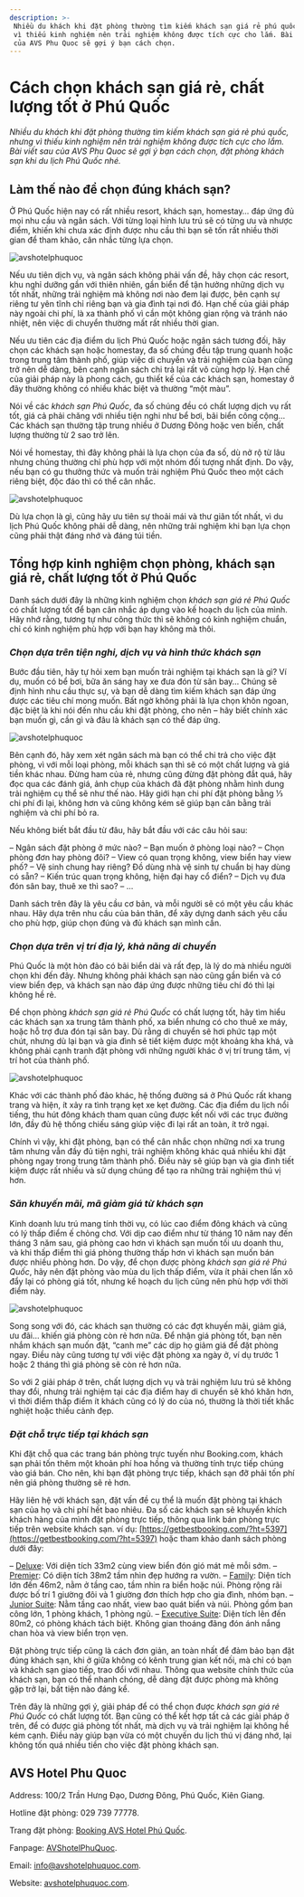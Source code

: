 ```yaml
---
description: >-
 Nhiều du khách khi đặt phòng thường tìm kiếm khách sạn giá rẻ phú quốc, nhưng
 vì thiếu kinh nghiệm nên trải nghiệm không được tích cực cho lắm. Bài viết sau
 của AVS Phu Quoc sẽ gợi ý bạn cách chọn.
---
```


# Cách chọn khách sạn giá rẻ, chất lượng tốt ở Phú Quốc

_Nhiều du khách khi đặt phòng thường tìm kiếm khách sạn giá rẻ phú quốc, nhưng vì thiếu kinh nghiệm nên trải nghiệm không được tích cực cho lắm. Bài viết sau của AVS Phu Quoc sẽ gợi ý bạn cách chọn, đặt phòng khách sạn khi du lịch Phú Quốc nhé._

## Làm thế nào để chọn đúng khách sạn?

Ở Phú Quốc hiện nay có rất nhiều resort, khách sạn, homestay… đáp ứng đủ mọi nhu cầu và ngân sách. Với từng loại hình lưu trú sẽ có từng ưu và nhược điểm, khiến khi chưa xác định được nhu cầu thì bạn sẽ tốn rất nhiều thời gian để tham khảo, cân nhắc từng lựa chọn.

![avshotelphuquoc](https://lh3.googleusercontent.com/7B63HR963x5Zc2v0sq0\_wTUlf9rzC3o9SU7XppLicb-0kIgrx7Fr8iz-aDEwoVtqxtbg5kO1\_BMEUS9HlLbhePXeDkQDWuuZO9se0kl-AxJASjPxUtOZmrXPbwr4sNIdMJOn2s8b1I4)

Nếu ưu tiên dịch vụ, và ngân sách không phải vấn đề, hãy chọn các resort, khu nghỉ dưỡng gần với thiên nhiên, gần biển để tận hưởng những dịch vụ tốt nhất, những trải nghiệm mà không nơi nào đem lại được, bên cạnh sự riêng tư yên tĩnh chỉ riêng bạn và gia đình tại nơi đó. Hạn chế của giải pháp này ngoài chi phí, là xa thành phố vì cần một không gian rộng và tránh náo nhiệt, nên việc di chuyển thường mất rất nhiều thời gian.

Nếu ưu tiên các địa điểm du lịch Phú Quốc hoặc ngân sách tương đối, hãy chọn các khách sạn hoặc homestay, đa số chúng đều tập trung quanh hoặc trong trung tâm thành phố, giúp việc di chuyển và trải nghiệm của bạn cũng trở nên dễ dàng, bên cạnh ngân sách chi trả lại rất vô cùng hợp lý. Hạn chế của giải pháp này là phong cách, gu thiết kế của các khách sạn, homestay ở đây thường không có nhiều khác biệt và thường “một màu”.

Nói về các _khách sạn Phú Quốc_, đa số chúng đều có chất lượng dịch vụ rất tốt, giá cả phải chăng với nhiều tiện nghi như bể bơi, bãi biển công cộng… Các khách sạn thường tập trung nhiều ở Dương Đông hoặc ven biển, chất lượng thường từ 2 sao trở lên.

Nói về homestay, thì đây không phải là lựa chọn của đa số, dù nở rộ từ lâu nhưng chúng thường chỉ phù hợp với một nhóm đối tượng nhất định. Do vậy, nếu bạn có gu thưởng thức và muốn trải nghiệm Phú Quốc theo một cách riêng biệt, độc đáo thì có thể cân nhắc.

![avshotelphuquoc](https://lh5.googleusercontent.com/dHXQX1v2hHoGOEv-nAJxP13pxeT-VYPptzhpPzkNtsItEJUXOX6PQ3Ive2RsnJ4fJLw65Va3Ee46CzpLdaBuQqAyGqpgxvAXDTXOQSQE-OMn-skLRnh2y2nXWwUJ78SDSzbGSixkN9A)

Dù lựa chọn là gì, cũng hãy ưu tiên sự thoải mái và thư giãn tốt nhất, vì du lịch Phú Quốc không phải dễ dàng, nên những trải nghiệm khi bạn lựa chọn cũng phải thật đáng nhớ và đáng túi tiền.

## Tổng hợp kinh nghiệm chọn phòng, khách sạn giá rẻ, chất lượng tốt ở Phú Quốc

Danh sách dưới đây là những kinh nghiệm chọn _khách sạn giá rẻ Phú Quốc_ có chất lượng tốt để bạn cân nhắc áp dụng vào kế hoạch du lịch của mình. Hãy nhớ rằng, tương tự như công thức thì sẽ không có kinh nghiệm chuẩn, chỉ có kinh nghiệm phù hợp với bạn hay không mà thôi.

### _Chọn dựa trên tiện nghi, dịch vụ và hình thức khách sạn_

Bước đầu tiên, hãy tự hỏi xem bạn muốn trải nghiệm tại khách sạn là gì? Ví dụ, muốn có bể bơi, bữa ăn sáng hay xe đưa đón từ sân bay… Chúng sẽ định hình nhu cầu thực sự, và bạn dễ dàng tìm kiếm khách sạn đáp ứng được các tiêu chí mong muốn. Bất ngờ không phải là lựa chọn khôn ngoan, đặc biệt là khi nói đến nhu cầu khi đặt phòng, cho nên – hãy biết chính xác bạn muốn gì, cần gì và đâu là khách sạn có thể đáp ứng.

![avshotelphuquoc](https://lh4.googleusercontent.com/jFWY\_-CcOWlVYcUPVdUgKTYxEhGaTjomcESsqclhJX68qi8ddbLSLZDpkfcBNHQxaR\_TMJYtn-mG8Yl-K1tOFldBQ8DGSfxWVTXfWAExCe2531UnEFzZr5W9tE\_6yENGSOybZu987oI)

Bên cạnh đó, hãy xem xét ngân sách mà bạn có thể chi trả cho việc đặt phòng, vì với mỗi loại phòng, mỗi khách sạn thì sẽ có một chất lượng và giá tiền khác nhau. Đừng ham của rẻ, nhưng cũng đừng đặt phòng đắt quá, hãy đọc qua các đánh giá, ảnh chụp của khách đã đặt phòng nhằm hình dung trải nghiệm cụ thể sẽ như thế nào. Hãy giới hạn chi phí đặt phòng bằng ⅓ chi phí đi lại, không hơn và cũng không kém sẽ giúp bạn cân bằng trải nghiệm và chi phí bỏ ra.

Nếu không biết bắt đầu từ đâu, hãy bắt đầu với các câu hỏi sau:

– Ngân sách đặt phòng ở mức nào?
– Bạn muốn ở phòng loại nào?
– Chọn phòng đơn hay phòng đôi?
– View có quan trọng không, view biển hay view phố?
– Vệ sinh chung hay riêng? Đồ dùng nhà vệ sinh tự chuẩn bị hay dùng có sẵn?
– Kiến trúc quan trọng không, hiện đại hay cổ điển?
– Dịch vụ đưa đón sân bay, thuê xe thì sao?
– …

Danh sách trên đây là yêu cầu cơ bản, và mỗi người sẽ có một yêu cầu khác nhau. Hãy dựa trên nhu cầu của bản thân, để xây dựng danh sách yêu cầu cho phù hợp, giúp chọn đúng và đủ khách sạn mình cần.

### _Chọn dựa trên vị trí địa lý, khả năng di chuyển_

Phú Quốc là một hòn đảo có bãi biển dài và rất đẹp, là lý do mà nhiều người chọn khi đến đây. Nhưng không phải khách sạn nào cũng gần biển và có view biển đẹp, và khách sạn nào đáp ứng được những tiêu chí đó thì lại không hề rẻ.

Để chọn phòng _khách sạn giá rẻ Phú Quốc_ có chất lượng tốt, hãy tìm hiểu các khách sạn xa trung tâm thành phố, xa biển nhưng có cho thuê xe máy, hoặc hỗ trợ đưa đón tại sân bay. Dù rằng di chuyển sẽ hơi phức tạp một chút, nhưng dù lại bạn và gia đình sẽ tiết kiệm được một khoảng kha khá, và không phải cạnh tranh đặt phòng với những người khác ở vị trí trung tâm, vị trí hot của thành phố.

![avshotelphuquoc](https://lh6.googleusercontent.com/OYFOzmSdbnUKfZnOaDqGdTZ8TQiP\_kk-mVt2pho10mGcA21kaszLEaFqbJ5ueaciiiQS1C2Y5Zp7-rBWBFURaUlYS3j3kS446BxGP\_UZjHR7-DpZryz4mXoVaqCYyXg3V7asWN7VjJA)

Khác với các thành phố đảo khác, hệ thống đường sá ở Phú Quốc rất khang trang và hiện, ít xảy ra tình trạng kẹt xe kẹt đường. Các địa điểm du lịch nổi tiếng, thu hút đông khách tham quan cũng được kết nối với các trục đường lớn, đầy đủ hệ thống chiếu sáng giúp việc đi lại rất an toàn, ít trở ngại.

Chính vì vậy, khi đặt phòng, bạn có thể cân nhắc chọn những nơi xa trung tâm nhưng vẫn đầy đủ tiện nghi, trải nghiệm không khác quá nhiều khi đặt phòng ngay trong trung tâm thành phố. Điều này sẽ giúp bạn và gia đình tiết kiệm được rất nhiều và sử dụng chúng để tạo ra những trải nghiệm thú vị hơn.

### _Săn khuyến mãi, mã giảm giá từ khách sạn_

Kinh doanh lưu trú mang tính thời vụ, có lúc cao điểm đông khách và cũng có lý thấp điểm ế chỏng chơ. Với dịp cao điểm như từ tháng 10 năm nay đến tháng 3 năm sau, giá phòng cao hơn vì khách sạn muốn tối ưu doanh thu, và khi thấp điểm thì giá phòng thường thấp hơn vì khách sạn muốn bán được nhiều phòng hơn. Do vậy, để chọn được phòng _khách sạn giá rẻ Phú Quốc_, hãy nên đặt phòng vào mùa du lịch thấp điểm, vừa ít phải chen lấn xô đẩy lại có phòng giá tốt, nhưng kế hoạch du lịch cũng nên phù hợp với thời điểm này.

![avshotelphuquoc](https://lh6.googleusercontent.com/omSzVkrFuON01KhhDCO4cr47sG-tGXqFXwq8530NqhR1ASHn1iBXHHu4IxfZge5vudLaTWPjtclh51GZFW0fJMKcbSqZSW7vl\_SALoDS5vuripEWtYhNbVMhit1ulAlTlzxL03a\_Kgs)

Song song với đó, các khách sạn thường có các đợt khuyến mãi, giảm giá, ưu đãi… khiến giá phòng còn rẻ hơn nữa. Để nhận giá phòng tốt, bạn nên nhắm khách sạn muốn đặt, “canh me” các dịp họ giảm giá để đặt phòng ngay. Điều này cũng tương tự với việc đặt phòng xa ngày ở, ví dụ trước 1 hoặc 2 tháng thì giá phòng sẽ còn rẻ hơn nữa.

So với 2 giải pháp ở trên, chất lượng dịch vụ và trải nghiệm lưu trú sẽ không thay đổi, nhưng trải nghiệm tại các địa điểm hay di chuyển sẽ khó khăn hơn, vì thời điểm thấp điểm ít khách cũng có lý do của nó, thường là thời tiết khắc nghiệt hoặc thiếu cảnh đẹp.

### _Đặt chỗ trực tiếp tại khách sạn_

Khi đặt chỗ qua các trang bán phòng trực tuyến như Booking.com, khách sạn phải tốn thêm một khoản phí hoa hồng và thường tính trực tiếp chúng vào giá bán. Cho nên, khi bạn đặt phòng trực tiếp, khách sạn đỡ phải tốn phí nên giá phòng thường sẽ rẻ hơn.

Hãy liên hệ với khách sạn, đặt vấn đề cụ thể là muốn đặt phòng tại khách sạn của họ và chi phí hết bao nhiêu. Đa số các khách sạn sẽ khuyến khích khách hàng của mình đặt phòng trực tiếp, thông qua link bán phòng trực tiếp trên website khách sạn. ví dụ: [https://getbestbooking.com/?ht=5397](https://getbestbooking.com/?ht=5397) hoặc tham khảo danh sách phòng dưới đây:

– [Deluxe](http://www.avshotelphuquoc.com/room-detail/4862/phong-deluxe): Với diện tích 33m2 cùng view biển đón gió mát mẻ mỗi sớm.
– [Premier](http://www.avshotelphuquoc.com/room-detail/4861/phong-premier): Có diện tích 38m2 tầm nhìn đẹp hướng ra vườn.
– [Family](http://www.avshotelphuquoc.com/room-detail/4860/phong-cho-gia-dinh): Diện tích lớn đến 46m2, nằm ở tầng cao, tầm nhìn ra biển hoặc núi. Phòng rộng rãi được bố trí 1 giường đôi và 1 giường đơn thích hợp cho gia đình, nhóm bạn.
– [Junior Suite](http://www.avshotelphuquoc.com/room-detail/4859/phong-junior-suite): Nằm tầng cao nhất, view bao quát biển và núi. Phòng gồm ban công lớn, 1 phòng khách, 1 phòng ngủ.
– [Executive Suite](http://www.avshotelphuquoc.com/room-detail/4859/phong-junior-suite): Diện tích lên đến 80m2, có phòng khách tách biệt. Không gian thoáng đãng đón ánh nắng chan hòa và view biển trọn vẹn.

Đặt phòng trực tiếp cũng là cách đơn giản, an toàn nhất để đảm bảo bạn đặt đúng khách sạn, khi ở giữa không có kênh trung gian kết nối, mà chỉ có bạn và khách sạn giao tiếp, trao đổi với nhau. Thông qua website chính thức của khách sạn, bạn có thể nhanh chóng, dễ dàng đặt được phòng mà không gặp trở lại, bất tiện nào đáng kể.

Trên đây là những gợi ý, giải pháp để có thể chọn được _khách sạn giá rẻ Phú Quốc_ có chất lượng tốt. Bạn cũng có thể kết hợp tất cả các giải pháp ở trên, để có được giá phòng tốt nhất, mà dịch vụ và trải nghiệm lại không hề kém cạnh. Điều này giúp bạn vừa có một chuyến du lịch thú vị đáng nhớ, lại không tốn quá nhiều tiền cho việc đặt phòng khách sạn.

## AVS Hotel Phu Quoc

Address: 100/2 Trần Hưng Đạo, Dương Đông, Phú Quốc, Kiên Giang.

Hotline đặt phòng: 029 739 77778.

Trang đặt phòng: [Booking AVS Hotel Phú Quốc](https://booking.avshotelphuquoc.com/?ht=5397).

Fanpage: [AVShotelPhuQuoc](https://www.facebook.com/AVShotelPhuQuoc).

Email: info@avshotelphuquoc.com.

Website: [avshotelphuquoc.com](https://www.avshotelphuquoc.com/news-detail/3150/avshotelphuquoc.com).
